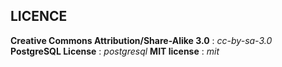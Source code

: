 ## LICENCE

**Creative Commons Attribution/Share-Alike 3.0** : *cc-by-sa-3.0*
<br />
**PostgreSQL License** : *postgresql*
**MIT license** : *mit*
